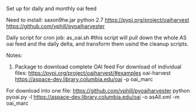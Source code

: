 Set up for daily and monthly oai feed

Need to install:
saxon9he.jar
python 2.7
https://pypi.org/project/oaiharvest
https://github.com/vphill/pyoaiharvester


Daily script for cron  job: 
as_oai.sh 
#this script will pull down the whole AS oai feed and the daily delta, and transform them usind the cleanup scripts.


Notes:
1) Package to download complete OAI feed
For download of individual files:
https://pypi.org/project/oaiharvest/#examples
oai-harvest https://aspace-dev.library.columbia.edu/oai -p oai_marc

For download into one file:
https://github.com/vphill/pyoaiharvester
python pyoai.py -l https://aspace-dev.library.columbia.edu/oai -o asAll.xml -m oai_marc
